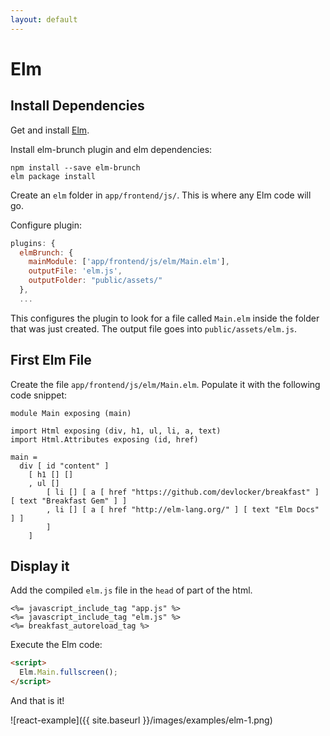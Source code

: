 ```yaml
---
layout: default
---
```


# Elm

## Install Dependencies
Get and install [Elm](http://elm-lang.org/install).


Install elm-brunch plugin and elm dependencies:

~~~
npm install --save elm-brunch
elm package install
~~~

Create an `elm` folder in `app/frontend/js/`. This is where any Elm code will
go.

Configure plugin:

~~~javascript
plugins: {
  elmBrunch: {
    mainModule: ['app/frontend/js/elm/Main.elm'],
    outputFile: 'elm.js',
    outputFolder: "public/assets/"
  },
  ...
~~~

This configures the plugin to look for a file called `Main.elm` inside the
folder that was just created. The output file goes into `public/assets/elm.js`.


## First Elm File

Create the file `app/frontend/js/elm/Main.elm`. Populate it with the following
code snippet:

~~~
module Main exposing (main)

import Html exposing (div, h1, ul, li, a, text)
import Html.Attributes exposing (id, href)

main =
  div [ id "content" ]
    [ h1 [] []
    , ul []
        [ li [] [ a [ href "https://github.com/devlocker/breakfast" ] [ text "Breakfast Gem" ] ]
        , li [] [ a [ href "http://elm-lang.org/" ] [ text "Elm Docs" ] ]
        ]
    ]
~~~~

## Display it
Add the compiled `elm.js` file in the `head` of part of the html.

~~~erb
<%= javascript_include_tag "app.js" %>
<%= javascript_include_tag "elm.js" %>
<%= breakfast_autoreload_tag %>
~~~

Execute the Elm code:

~~~html
<script>
  Elm.Main.fullscreen();
</script>
~~~

And that is it!

![react-example]({{ site.baseurl }}/images/examples/elm-1.png)
